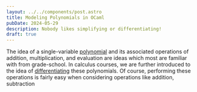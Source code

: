 ```yaml
---
layout: ../../components/post.astro
title: Modeling Polynomials in OCaml
pubDate: 2024-05-29
description: Nobody likes simplifying or differentiating!
draft: true
---
```


The idea of a single-variable [polynomial](https://en.wikipedia.org/wiki/Polynomial) and its
associated operations of addition, multiplication, and evaluation are ideas which most are familiar
with from grade-school. In calculus courses, we are further introduced to the
idea of [differentiating](https://web.mit.edu/wwmath/calculus/differentiation/polynomials.html)
these polynomials. Of course, performing these operations is fairly easy when considering operations like
addition, subtraction
